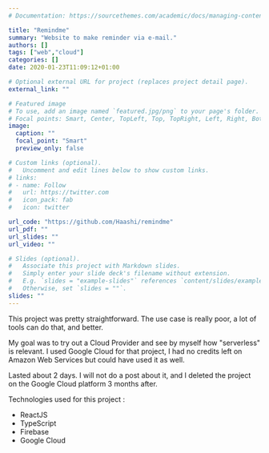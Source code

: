 ```yaml
---
# Documentation: https://sourcethemes.com/academic/docs/managing-content/

title: "Remindme"
summary: "Website to make reminder via e-mail."
authors: []
tags: ["web","cloud"]
categories: []
date: 2020-01-23T11:09:12+01:00

# Optional external URL for project (replaces project detail page).
external_link: ""

# Featured image
# To use, add an image named `featured.jpg/png` to your page's folder.
# Focal points: Smart, Center, TopLeft, Top, TopRight, Left, Right, BottomLeft, Bottom, BottomRight.
image:
  caption: ""
  focal_point: "Smart"
  preview_only: false

# Custom links (optional).
#   Uncomment and edit lines below to show custom links.
# links:
# - name: Follow
#   url: https://twitter.com
#   icon_pack: fab
#   icon: twitter

url_code: "https://github.com/Haashi/remindme"
url_pdf: ""
url_slides: ""
url_video: ""

# Slides (optional).
#   Associate this project with Markdown slides.
#   Simply enter your slide deck's filename without extension.
#   E.g. `slides = "example-slides"` references `content/slides/example-slides.md`.
#   Otherwise, set `slides = ""`.
slides: ""
---
```


This project was pretty straightforward. The use case is really poor, a lot of tools can do that, and better.


My goal was to try out a Cloud Provider and see by myself how "serverless" is relevant. I used Google Cloud for that project, I had no credits left on Amazon Web Services but could have used it as well.

Lasted about 2 days. I will not do a post about it, and I deleted the project on the Google Cloud platform 3 months after.

Technologies used for this project : 
- ReactJS
- TypeScript
- Firebase
- Google Cloud